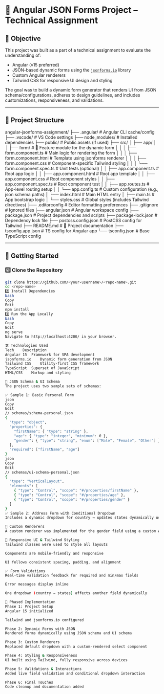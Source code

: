 # 🧩 Angular JSON Forms Project – Technical Assignment

## 📌 Objective

This project was built as a part of a technical assignment to evaluate the understanding of:
- Angular (v15 preferred)
- JSON-based dynamic forms using the [`jsonforms.io`](https://jsonforms.io) library
- Custom Angular renderers
- Tailwind CSS for responsive UI design and styling

The goal was to build a dynamic form generator that renders UI from JSON schema/configurations, adheres to design guidelines, and includes customizations, responsiveness, and validations.

---

## 📁 Project Structure

angular-jsonforms-assignment/
├── .angular/                      # Angular CLI cache/config
├── .vscode/                       # VS Code settings
├── node_modules/                  # Installed dependencies
├── public/                        # Public assets (if used)
├── src/
│   ├── app/
│   │   ├── form/                  # 🧩 Feature module for the dynamic form
│   │   │   ├── form.component.ts          # Main logic for rendering the form
│   │   │   ├── form.component.html        # Template using jsonforms renderer
│   │   │   ├── form.component.css         # Component-specific Tailwind styling
│   │   │   └── form.component.spec.ts     # Unit tests (optional)
│   │   ├── app.component.ts       # Root app logic
│   │   ├── app.component.html     # Root app template
│   │   ├── app.component.css      # Root component styles
│   │   ├── app.component.spec.ts  # Root component test
│   │   ├── app.routes.ts          # App-level routing setup
│   │   └── app.config.ts          # Custom configuration (e.g., json schema paths)
│   ├── index.html                 # Main HTML entry
│   ├── main.ts                    # App bootstrap logic
│   └── styles.css                 # Global styles (includes Tailwind directives)
├── .editorconfig                 # Editor formatting preferences
├── .gitignore                    # Ignored files
├── angular.json                  # Angular workspace config
├── package.json                  # Project dependencies and scripts
├── package-lock.json             # Dependency lock file
├── postcss.config.json           # PostCSS config for Tailwind
├── README.md                     # 📘 Project documentation
├── tsconfig.app.json             # TS config for Angular app
└── tsconfig.json                 # Base TypeScript config

---

## 🚀 Getting Started

### 1️⃣ Clone the Repository

```bash
git clone https://github.com/<your-username>/<repo-name>.git
cd <repo-name>
2️⃣ Install Dependencies
bash
Copy
Edit
npm install
3️⃣ Run the App Locally
bash
Copy
Edit
ng serve
Navigate to http://localhost:4200/ in your browser.

🛠️ Technologies Used
Tech	Description
Angular 15	Framework for SPA development
jsonforms.io	Dynamic form generation from JSON
Tailwind CSS	Utility-first CSS framework
TypeScript	Superset of JavaScript
HTML/CSS	Markup and styling

📐 JSON Schema & UI Schema
The project uses two sample sets of schemas:

✅ Sample 1: Basic Personal Form
json
Copy
Edit
// schemas/schema-personal.json
{
  "type": "object",
  "properties": {
    "firstName": { "type": "string" },
    "age": { "type": "integer", "minimum": 0 },
    "gender": { "type": "string", "enum": ["Male", "Female", "Other"] }
  },
  "required": ["firstName", "age"]
}
json
Copy
Edit
// schemas/ui-schema-personal.json
{
  "type": "VerticalLayout",
  "elements": [
    { "type": "Control", "scope": "#/properties/firstName" },
    { "type": "Control", "scope": "#/properties/age" },
    { "type": "Control", "scope": "#/properties/gender" }
  ]
}
✅ Sample 2: Address Form with Conditional Dropdown
Includes a dynamic dropdown for country → updates states dynamically using Angular logic in a custom renderer.

🎨 Custom Renderers
A custom renderer was implemented for the gender field using a custom Angular component (gender-select.component.ts) styled with Tailwind. It replaces the default dropdown with a more accessible UI element.

📱 Responsive UI & Tailwind Styling
Tailwind classes were used to style all layouts

Components are mobile-friendly and responsive

UI follows consistent spacing, padding, and alignment

✅ Form Validations
Real-time validation feedback for required and min/max fields

Error messages display inline

One dropdown (country → states) affects another field dynamically

🧪 Phased Implementation
Phase 1: Project Setup
Angular 15 initialized

Tailwind and jsonforms.io configured

Phase 2: Dynamic Forms with JSON
Rendered forms dynamically using JSON schema and UI schema

Phase 3: Custom Renderers
Replaced default dropdown with a custom-rendered select component

Phase 4: Styling & Responsiveness
UI built using Tailwind, fully responsive across devices

Phase 5: Validations & Interactions
Added live field validation and conditional dropdown interaction

Phase 6: Final Touches
Code cleanup and documentation added

